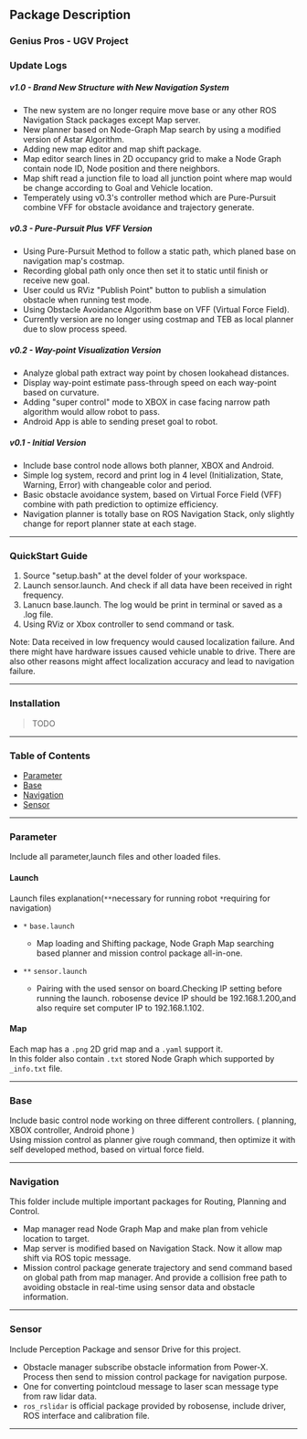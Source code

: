 <!-- 
What doesn't kill you makes you stronger
Ronghou Ha (Timothy)
 -->
Package Description
---

### Genius Pros - UGV Project
### Update Logs

##### v1.0 - Brand New Structure with New Navigation System <br>
* The new system are no longer require move base or any other ROS Navigation Stack packages except Map server. 
* New planner based on Node-Graph Map search by using a modified version of Astar Algorithm.
* Adding new map editor and map shift package. 
* Map editor search lines in 2D occupancy grid to make a Node Graph contain node ID, Node position and there neighbors.
* Map shift read a junction file to load all junction point where map would be change according to Goal and Vehicle location.
* Temperately using v0.3's controller method which are Pure-Pursuit combine VFF for obstacle avoidance and trajectory generate.


##### v0.3 - Pure-Pursuit Plus VFF Version <br>
* Using Pure-Pursuit Method to follow a static path, which planed base on navigation map's costmap.
* Recording global path only once then set it to static until finish or receive new goal.
* User could us RViz "Publish Point" button to publish a simulation obstacle when running test mode.
* Using Obstacle Avoidance Algorithm base on VFF (Virtual Force Field).
* Currently version are no longer using costmap and TEB as local planner due to slow process speed.

##### v0.2 - Way-point Visualization Version <br>
* Analyze global path extract way point by chosen lookahead distances.
* Display way-point estimate pass-through speed on each way-point based on curvature.
* Adding "super control" mode to XBOX in case facing narrow path algorithm would allow robot to pass.
* Android App is able to sending preset goal to robot. 

##### v0.1 - Initial Version <br>
* Include base control node allows both planner, XBOX and Android.
* Simple log system, record and print log in 4 level (Initialization, State, Warning, Error) with changeable color and period.
* Basic obstacle avoidance system, based on Virtual Force Field (VFF) combine with path prediction to optimize 
efficiency.
* Navigation planner is totally base on ROS Navigation Stack, only slightly change for report planner state at each stage.
---

### QuickStart Guide
1. Source "setup.bash" at the devel folder of your workspace.
2. Launch sensor.launch. And check if all data have been received in right frequency.
3. Lanucn base.launch. The log would be print in terminal or saved as a .log file.
4. Using RViz or Xbox controller to send command or task. 

Note: Data received in low frequency would caused localization failure. And there might have hardware issues caused vehicle unable to drive. There are also other reasons might affect localization accuracy and lead to navigation failure. 

---
### Installation
>TODO

---

### Table of Contents
  * [Parameter](#h1)
  * [Base](#h2)
  * [Navigation](#h3)
  * [Sensor](#h4)

---

### Parameter <a name="h1"></a>
Include all parameter,launch files and other loaded files. 

#### Launch
Launch files explanation(`**`necessary for running robot `*`requiring for navigation)

* `*` `base.launch` <br>
	* Map loading and Shifting package, Node Graph Map searching based planner and mission control package all-in-one.

* `**` `sensor.launch` <br>
	* Pairing with the used sensor on board.Checking IP setting before running the launch. robosense device IP should be 192.168.1.200,and also require set computer IP to 192.168.1.102.

#### Map
Each map has a `.png` 2D grid map and a `.yaml` support it.<br>
In this folder also contain `.txt` stored Node Graph which supported by `_info.txt` file.

---

### Base <a name="h2"></a>
Include basic control node working on three different controllers. ( planning, XBOX controller, Android phone ) <br>
Using mission control as planner give rough command, then optimize it with self developed method, based on virtual force field.

---

### Navigation <a name="h3"></a>
This folder include multiple important packages for Routing, Planning and Control.
* Map manager read Node Graph Map and make plan from vehicle location to target.
* Map server is modified based on Navigation Stack. Now it allow map shift via ROS topic message. 
* Mission control package generate trajectory and send command based on global path from map manager. And provide a collision free path to avoiding obstacle in real-time using sensor data and obstacle information. 


---

### Sensor <a name="h4"></a>
Include Perception Package and sensor Drive for this project. 
* Obstacle manager subscribe obstacle information from Power-X. Process then send to mission control package for navigation purpose. 
* One for converting pointcloud message to laser scan message type from raw lidar data. 
* `ros_rslidar` is official package provided by robosense, include driver, ROS interface and calibration file.

---



